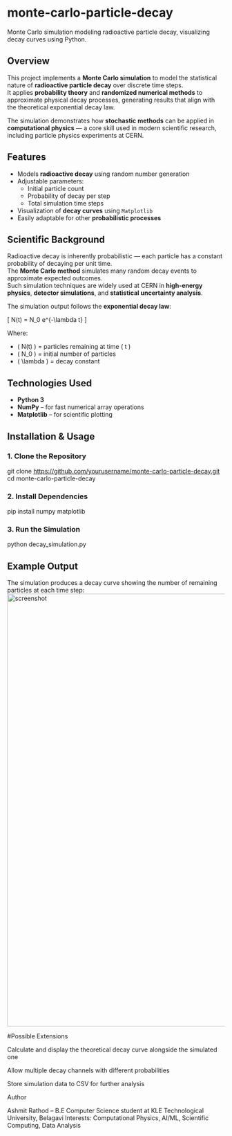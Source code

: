 # monte-carlo-particle-decay
Monte Carlo simulation modeling radioactive particle decay, visualizing decay curves using Python.

## Overview
This project implements a **Monte Carlo simulation** to model the statistical nature of **radioactive particle decay** over discrete time steps.  
It applies **probability theory** and **randomized numerical methods** to approximate physical decay processes, generating results that align with the theoretical exponential decay law.

The simulation demonstrates how **stochastic methods** can be applied in **computational physics** — a core skill used in modern scientific research, including particle physics experiments at CERN.

## Features
- Models **radioactive decay** using random number generation
- Adjustable parameters:  
  - Initial particle count  
  - Probability of decay per step  
  - Total simulation time steps
- Visualization of **decay curves** using `Matplotlib`
- Easily adaptable for other **probabilistic processes**

## Scientific Background
Radioactive decay is inherently probabilistic — each particle has a constant probability of decaying per unit time.  
The **Monte Carlo method** simulates many random decay events to approximate expected outcomes.  
Such simulation techniques are widely used at CERN in **high-energy physics**, **detector simulations**, and **statistical uncertainty analysis**.

The simulation output follows the **exponential decay law**:

\[
N(t) = N_0 e^{-\lambda t}
\]

Where:
- \( N(t) \) = particles remaining at time \( t \)  
- \( N_0 \) = initial number of particles  
- \( \lambda \) = decay constant

## Technologies Used
- **Python 3**
- **NumPy** – for fast numerical array operations
- **Matplotlib** – for scientific plotting

## Installation & Usage

### 1. Clone the Repository
git clone https://github.com/yourusername/monte-carlo-particle-decay.git
cd monte-carlo-particle-decay

### 2. Install Dependencies
pip install numpy matplotlib

### 3. Run the Simulation
python decay_simulation.py


## Example Output

The simulation produces a decay curve showing the number of remaining particles at each time step:
<img width="1600" height="1000" alt="screenshot" src="https://github.com/user-attachments/assets/30034690-dcbe-4f10-aa68-5a165583be44" />


#Possible Extensions

Calculate and display the theoretical decay curve alongside the simulated one

Allow multiple decay channels with different probabilities

Store simulation data to CSV for further analysis

Author

Ashmit Rathod  – B.E Computer Science student at KLE Technological University, Belagavi
Interests: Computational Physics, AI/ML, Scientific Computing, Data Analysis
